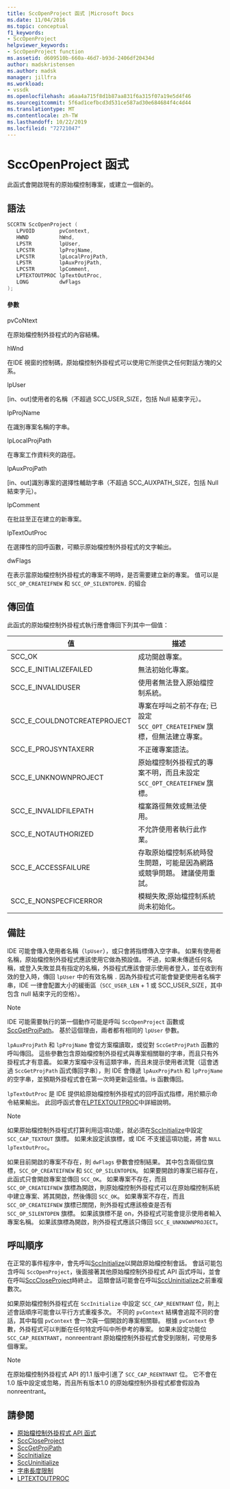 ```yaml
---
title: SccOpenProject 函式 |Microsoft Docs
ms.date: 11/04/2016
ms.topic: conceptual
f1_keywords:
- SccOpenProject
helpviewer_keywords:
- SccOpenProject function
ms.assetid: d609510b-660a-46d7-b93d-2406df20434d
author: madskristensen
ms.author: madsk
manager: jillfra
ms.workload:
- vssdk
ms.openlocfilehash: a6aa4a715f8d1b87aa831f6a315f07a19e5d4f46
ms.sourcegitcommit: 5f6ad1cefbcd3d531ce587ad30e684684f4c4d44
ms.translationtype: MT
ms.contentlocale: zh-TW
ms.lasthandoff: 10/22/2019
ms.locfileid: "72721047"
---
```

# <a name="sccopenproject-function"></a>SccOpenProject 函式
此函式會開啟現有的原始檔控制專案，或建立一個新的。

## <a name="syntax"></a>語法

```cpp
SCCRTN SccOpenProject (
   LPVOID        pvContext,
   HWND          hWnd,
   LPSTR         lpUser,
   LPCSTR        lpProjName,
   LPCSTR        lpLocalProjPath,
   LPSTR         lpAuxProjPath,
   LPCSTR        lpComment,
   LPTEXTOUTPROC lpTextOutProc,
   LONG          dwFlags
);
```

#### <a name="parameters"></a>參數
 pvCoNtext

在原始檔控制外掛程式的內容結構。

 hWnd

在IDE 視窗的控制碼，原始檔控制外掛程式可以使用它所提供之任何對話方塊的父系。

 lpUser

[in、out]使用者的名稱（不超過 SCC_USER_SIZE，包括 Null 結束字元）。

 lpProjName

在識別專案名稱的字串。

 lpLocalProjPath

在專案工作資料夾的路徑。

 lpAuxProjPath

[in、out]識別專案的選擇性輔助字串（不超過 SCC_AUXPATH_SIZE，包括 Null 結束字元）。

 lpComment

在批註至正在建立的新專案。

 lpTextOutProc

在選擇性的回呼函數，可顯示原始檔控制外掛程式的文字輸出。

 dwFlags

在表示當原始檔控制外掛程式的專案不明時，是否需要建立新的專案。 值可以是 `SCC_OP_CREATEIFNEW` 和 `SCC_OP_SILENTOPEN.` 的組合

## <a name="return-value"></a>傳回值
 此函式的原始檔控制外掛程式執行應會傳回下列其中一個值：

|值|描述|
|-----------|-----------------|
|SCC_OK|成功開啟專案。|
|SCC_E_INITIALIZEFAILED|無法初始化專案。|
|SCC_E_INVALIDUSER|使用者無法登入原始檔控制系統。|
|SCC_E_COULDNOTCREATEPROJECT|專案在呼叫之前不存在; 已設定 `SCC_OPT_CREATEIFNEW` 旗標，但無法建立專案。|
|SCC_E_PROJSYNTAXERR|不正確專案語法。|
|SCC_E_UNKNOWNPROJECT|原始檔控制外掛程式的專案不明，而且未設定 `SCC_OPT_CREATEIFNEW` 旗標。|
|SCC_E_INVALIDFILEPATH|檔案路徑無效或無法使用。|
|SCC_E_NOTAUTHORIZED|不允許使用者執行此作業。|
|SCC_E_ACCESSFAILURE|存取原始檔控制系統時發生問題，可能是因為網路或競爭問題。 建議使用重試。|
|SCC_E_NONSPECFICERROR|模糊失敗;原始檔控制系統尚未初始化。|

## <a name="remarks"></a>備註
 IDE 可能會傳入使用者名稱（`lpUser`），或只會將指標傳入空字串。 如果有使用者名稱，原始檔控制外掛程式應該使用它做為預設值。 不過，如果未傳遞任何名稱，或登入失敗並具有指定的名稱，外掛程式應該會提示使用者登入，並在收到有效的登入時，傳回 `lpUser` 中的有效名稱 `.` 因為外掛程式可能會變更使用者名稱字串，IDE 一律會配置大小的緩衝區（`SCC_USER_LEN` + 1 或 SCC_USER_SIZE，其中包含 null 結束字元的空格）。

> [!NOTE]
> IDE 可能需要執行的第一個動作可能是呼叫 `SccOpenProject` 函數或[SccGetProjPath](../extensibility/sccgetprojpath-function.md)。 基於這個理由，兩者都有相同的 `lpUser` 參數。

 `lpAuxProjPath` 和 `lpProjName` 會從方案檔讀取，或從對 `SccGetProjPath` 函數的呼叫傳回。 這些參數包含原始檔控制外掛程式與專案相關聯的字串，而且只有外掛程式才有意義。 如果方案檔中沒有這類字串，而且未提示使用者流覽（這會透過 `SccGetProjPath` 函式傳回字串），則 IDE 會傳遞 `lpAuxProjPath` 和 `lpProjName` 的空字串，並預期外掛程式會在第一次時更新這些值。is 函數傳回。

 `lpTextOutProc` 是 IDE 提供給原始檔控制外掛程式的回呼函式指標，用於顯示命令結果輸出。 此回呼函式會在[LPTEXTOUTPROC](../extensibility/lptextoutproc.md)中詳細說明。

> [!NOTE]
> 如果原始檔控制外掛程式打算利用這項功能，就必須在[SccInitialize](../extensibility/sccinitialize-function.md)中設定 `SCC_CAP_TEXTOUT` 旗標。 如果未設定該旗標，或 IDE 不支援這項功能，將會 `NULL` `lpTextOutProc`。

 如果目前開啟的專案不存在，則 `dwFlags` 參數會控制結果。 其中包含兩個位旗標，`SCC_OP_CREATEIFNEW` 和 `SCC_OP_SILENTOPEN`。 如果要開啟的專案已經存在，此函式只會開啟專案並傳回 `SCC_OK`。 如果專案不存在，而且 `SCC_OP_CREATEIFNEW` 旗標為開啟，則原始檔控制外掛程式可以在原始檔控制系統中建立專案、將其開啟，然後傳回 `SCC_OK`。 如果專案不存在，而且 `SCC_OP_CREATEIFNEW` 旗標已關閉，則外掛程式應該檢查是否有 `SCC_OP_SILENTOPEN` 旗標。 如果該旗標不是 on，外掛程式可能會提示使用者輸入專案名稱。 如果該旗標為開啟，則外掛程式應該只傳回 `SCC_E_UNKNOWNPROJECT`。

## <a name="calling-order"></a>呼叫順序
 在正常的事件程序中，會先呼叫[SccInitialize](../extensibility/sccinitialize-function.md)以開啟原始檔控制會話。 會話可能包含呼叫 `SccOpenProject`，後面接著其他原始檔控制外掛程式 API 函式呼叫，並會在呼叫[SccCloseProject](../extensibility/scccloseproject-function.md)時終止。 這類會話可能會在呼叫[SccUninitialize](../extensibility/sccuninitialize-function.md)之前重複數次。

 如果原始檔控制外掛程式在 `SccInitialize` 中設定 `SCC_CAP_REENTRANT` 位，則上述會話順序可能會以平行方式重複多次。 不同的 `pvContext` 結構會追蹤不同的會話，其中每個 `pvContext` 會一次與一個開啟的專案相關聯。 根據 `pvContext` 參數，外掛程式可以判斷在任何特定呼叫中所參考的專案。 如果未設定功能位 `SCC_CAP_REENTRANT`，nonreentrant 原始檔控制外掛程式會受到限制，可使用多個專案。

> [!NOTE]
> 在原始檔控制外掛程式 API 的1.1 版中引進了 `SCC_CAP_REENTRANT` 位。 它不會在1.0 版中設定或忽略，而且所有版本1.0 的原始檔控制外掛程式都會假設為 nonreentrant。

## <a name="see-also"></a>請參閱
- [原始檔控制外掛程式 API 函式](../extensibility/source-control-plug-in-api-functions.md)
- [SccCloseProject](../extensibility/scccloseproject-function.md)
- [SccGetProjPath](../extensibility/sccgetprojpath-function.md)
- [SccInitialize](../extensibility/sccinitialize-function.md)
- [SccUninitialize](../extensibility/sccuninitialize-function.md)
- [字串長度限制](../extensibility/restrictions-on-string-lengths.md)
- [LPTEXTOUTPROC](../extensibility/lptextoutproc.md)